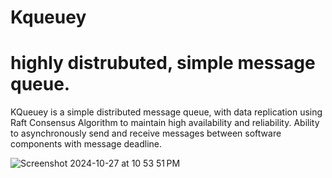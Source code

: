 # Kqueuey

# highly distrubuted, simple message queue.

 KQueuey is a simple  distributed message queue, with data replication using Raft Consensus Algorithm 
 to maintain high availability and reliability. Ability to asynchronously send and receive messages between software components with message deadline.





![Screenshot 2024-10-27 at 10 53 51 PM](https://github.com/user-attachments/assets/842e1d72-d0c6-40ac-9c0e-5d48a0287581)
